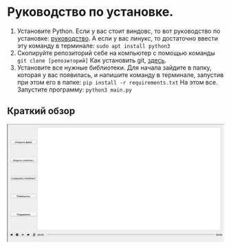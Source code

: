 # Руководство по установке.
1. Установите Python. Если у вас стоит виндовс, то вот руководство по установке: [руководство](https://tutorial.djangogirls.org/ru/python_installation/). А если у вас линукс, то достаточно ввести эту команду в терминале: ```sudo apt install python3```
2. Скопируйте репозиторий себе на компьютер с помощью команды ```git clone [репозиторий]``` Как установить git, [здесь](https://git-scm.com/book/ru/v2/%D0%92%D0%B2%D0%B5%D0%B4%D0%B5%D0%BD%D0%B8%D0%B5-%D0%A3%D1%81%D1%82%D0%B0%D0%BD%D0%BE%D0%B2%D0%BA%D0%B0-Git).
3. Установите все нужные библиотеки. Для начала зайдите в папку, которая у вас появилась, и напишите команду в терминале, запустив при этом его в папке: ```pip install -r requirements.txt```
На этом все. Запустите программу: ```python3 main.py```
## Краткий обзор
![Альтернативный текст](for_readme_file/photo_for_github.png)
